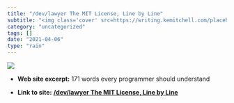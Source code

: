 ```yaml
---
title: "/dev/lawyer The MIT License, Line by Line"
subtitle: "<img class='cover' src=https://writing.kemitchell.com/placeholder-on-white.png>"
category: "uncategorized"
tags: []
date: "2021-04-06"
type: "rain"
---
```

<img class="cover" src=https://writing.kemitchell.com/placeholder-on-white.png>



* **Web site excerpt:** 171 words every programmer should understand

* **Link to site:** **[/dev/lawyer The MIT License, Line by Line](https://writing.kemitchell.com/2016/09/21/MIT-License-Line-by-Line.html)**